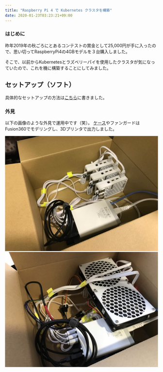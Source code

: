 ```yaml
---
title: "Raspberry Pi 4 で Kubernetes クラスタを構築"
date: 2020-01-23T03:23:21+09:00
---
```


### はじめに
昨年2019年の秋ごろにとあるコンテストの賞金として25,000円が手に入ったので、思い切ってRaspberryPi4の4GBモデルを３台購入しました。

そこで、以前からKubernetesとラズベリーパイを使用したクラスタが気になっていたので、これを機に構築することにしてみました。

## セットアップ（ソフト）
具体的なセットアップの方法は[こちら](https://github.com/Takahiro55555/ShellScripts/tree/master/RaspiK8s)に書きました。

### 外見
以下の画像のような外見で運用中です（笑）。
[ケース](/projects/raspi-honeycomb-case)やファンガードはFusion360でモデリングし、3Dプリンタで出力しました。

![システムの全体像（冷却ファン無）](no_funs.JPG)
![システムの全体像（冷却ファン有）](exist_funs.JPG)